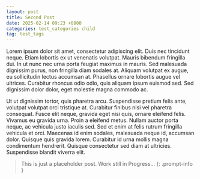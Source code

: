 ```yaml
---
layout: post
title: Second Post
date: 2025-02-14 09:23 +0800
categories: test_categories child
tag: test_tags
---
```


Lorem ipsum dolor sit amet, consectetur adipiscing elit. Duis nec tincidunt neque. Etiam lobortis ex ut venenatis volutpat. Mauris bibendum fringilla dui. In ut nunc nec urna porta feugiat maximus in mauris. Sed malesuada dignissim purus, non fringilla diam sodales at. Aliquam volutpat ex augue, eu sollicitudin lectus accumsan at. Phasellus ornare lobortis augue vel ultrices. Curabitur rhoncus odio odio, quis aliquam ipsum euismod sed. Sed dignissim dolor dolor, eget molestie magna commodo ac.

Ut ut dignissim tortor, quis pharetra arcu. Suspendisse pretium felis ante, volutpat volutpat orci tristique at. Curabitur finibus nisi vel pharetra consequat. Fusce elit neque, gravida eget nisi quis, ornare eleifend felis. Vivamus eu gravida urna. Proin a eleifend metus. Nullam auctor porta neque, ac vehicula justo iaculis sed. Sed et enim at felis rutrum fringilla vehicula et orci. Maecenas id enim sodales, malesuada neque id, accumsan dolor. Quisque quis gravida lorem. Curabitur id urna mollis magna condimentum hendrerit. Quisque consectetur sed diam at ultricies. Suspendisse blandit viverra elit. 

> This is just a placeholder post. Work still in Progress...
{: .prompt-info }

